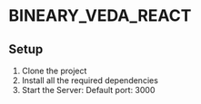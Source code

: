 # BINEARY_VEDA_REACT

## Setup
1. Clone the project
2. Install all the required dependencies
3. Start the Server: Default port: 3000
